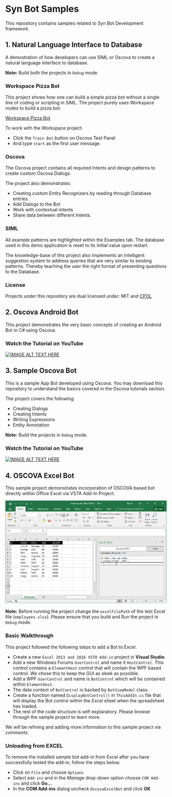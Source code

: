 # Syn Bot Samples

This repository contains samples related to Syn Bot Development framework.

## 1. Natural Language Interface to Database

A demostration of how developers can use SIML or Oscova to create a natural language interface to database.

**Note:** Build both the projects in `Debug` mode.

### Workspace Pizza Bot

This project shows how one can build a simple pizza bot without a single line of coding or scripting in SIML. The project purely uses Workspace nodes to build a pizza bot.

[Workspace Pizza Bot](workspace-pizza-bot.png)

To work with the Workspace project.

* Click the `Train Bot` button on Oscova Test Panel
* And type `start` as the first user message.

### Oscova

The Oscova project contains all required Intents and design patterns to create custom Oscova Dialogs.

The project also demonstrates:

* Creating custom Entity Recognizers by reading through Database entries.
* Add Dialogs to the Bot
* Work with contextual intents
* Share data between different Intents.

### SIML

All example patterns are highlighted within the Examples tab. The database used in this demo application is reset to its initial value upon restart.

The knowledge-base of this project also implements an intelligent suggestion system to address queries that are very similar to existing patterns. Thereby teaching the user the right format of presenting questions to the Database.

### License

Projects under this repository are dual licensed under: MIT and [CPOL](http://www.codeproject.com/info/cpol10.aspx)

## 2. Oscova Android Bot

This project demonstrates the very basic concepts of creating an Android Bot in C# using Oscova.

### Watch the Tutorial on YouTube
[![IMAGE ALT TEXT HERE](https://img.youtube.com/vi/r_yMLAO2mBQ/0.jpg)](https://www.youtube.com/watch?v=r_yMLAO2mBQ)

## 3. Sample Oscova Bot

This is a sample App Bot developed using Oscova. You may download this repository to understand the basics covered in the Oscova tutorials section.

The project covers the following:

* Creating Dialogs
* Creating Intents
* Writing Expressions
* Entity Annotation

**Note:** Build the projects in `Debug` mode.

### Watch the Tutorial on YouTube
[![IMAGE ALT TEXT HERE](https://img.youtube.com/vi/tqKd4seDi6c/0.jpg)](https://www.youtube.com/watch?v=tqKd4seDi6c)

## 4. OSCOVA Excel Bot

This sample project demonstrates incorporation of OSCOVA based bot directly within Office Excel via VSTA Add-In Project.

![Screenshot EXCEL Bot](oscova-excel-bot.png)

**Note:** Before running the project change the `excelFilePath` of the test Excel file (`employees.xlsx`). Please ensure that you build and Run the project in `Debug` mode.

### Basic Walkthrough

This project followed the following steps to add a Bot to Excel.

* Create a new `Excel 2013 and 2016 VSTO Add-in` project in **Visual Studio**.
* Add a new Windows Forums `UserControl` and name it `HostControl`. This control contains a `ElementHost` control that will contain the WPF based control. We chose this to keep the GUI as sleek as possible.
* Add a WPF `UserControl` and name is `BotControl` which will be contained within `ElementHost`.
* The data context of `BotControl` is backed by `BotViewModel` class.
* Create a function named `DisplayBotControl()` in `ThisAddIn.cs` file that will display the Bot control within the *Excel* sheet when the spreadsheet has loaded.
* The rest of the code structure is self-explanatory. Please browse through the sample project to learn more.

We will be refining and adding more information to this sample project via *comments*.

### Unloading from EXCEL

To remove the installed sample bot add-in from Excel after you have successfully tested the add-in, follow the steps below.

* Click on `File` and choose `Options`
* Select `Add-ins` and in the *Manage* drop-down option choose `COM Add-ins` and click **Go...**
* In the **COM Add-ins** dialog uncheck `OscovaExcelBot` and click **OK**
